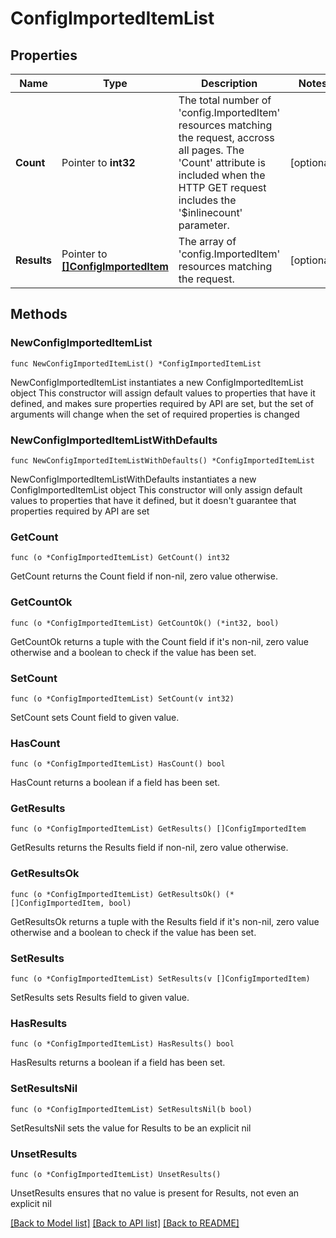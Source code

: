 # ConfigImportedItemList

## Properties

Name | Type | Description | Notes
------------ | ------------- | ------------- | -------------
**Count** | Pointer to **int32** | The total number of &#39;config.ImportedItem&#39; resources matching the request, accross all pages. The &#39;Count&#39; attribute is included when the HTTP GET request includes the &#39;$inlinecount&#39; parameter. | [optional] 
**Results** | Pointer to [**[]ConfigImportedItem**](ConfigImportedItem.md) | The array of &#39;config.ImportedItem&#39; resources matching the request. | [optional] 

## Methods

### NewConfigImportedItemList

`func NewConfigImportedItemList() *ConfigImportedItemList`

NewConfigImportedItemList instantiates a new ConfigImportedItemList object
This constructor will assign default values to properties that have it defined,
and makes sure properties required by API are set, but the set of arguments
will change when the set of required properties is changed

### NewConfigImportedItemListWithDefaults

`func NewConfigImportedItemListWithDefaults() *ConfigImportedItemList`

NewConfigImportedItemListWithDefaults instantiates a new ConfigImportedItemList object
This constructor will only assign default values to properties that have it defined,
but it doesn't guarantee that properties required by API are set

### GetCount

`func (o *ConfigImportedItemList) GetCount() int32`

GetCount returns the Count field if non-nil, zero value otherwise.

### GetCountOk

`func (o *ConfigImportedItemList) GetCountOk() (*int32, bool)`

GetCountOk returns a tuple with the Count field if it's non-nil, zero value otherwise
and a boolean to check if the value has been set.

### SetCount

`func (o *ConfigImportedItemList) SetCount(v int32)`

SetCount sets Count field to given value.

### HasCount

`func (o *ConfigImportedItemList) HasCount() bool`

HasCount returns a boolean if a field has been set.

### GetResults

`func (o *ConfigImportedItemList) GetResults() []ConfigImportedItem`

GetResults returns the Results field if non-nil, zero value otherwise.

### GetResultsOk

`func (o *ConfigImportedItemList) GetResultsOk() (*[]ConfigImportedItem, bool)`

GetResultsOk returns a tuple with the Results field if it's non-nil, zero value otherwise
and a boolean to check if the value has been set.

### SetResults

`func (o *ConfigImportedItemList) SetResults(v []ConfigImportedItem)`

SetResults sets Results field to given value.

### HasResults

`func (o *ConfigImportedItemList) HasResults() bool`

HasResults returns a boolean if a field has been set.

### SetResultsNil

`func (o *ConfigImportedItemList) SetResultsNil(b bool)`

 SetResultsNil sets the value for Results to be an explicit nil

### UnsetResults
`func (o *ConfigImportedItemList) UnsetResults()`

UnsetResults ensures that no value is present for Results, not even an explicit nil

[[Back to Model list]](../README.md#documentation-for-models) [[Back to API list]](../README.md#documentation-for-api-endpoints) [[Back to README]](../README.md)


